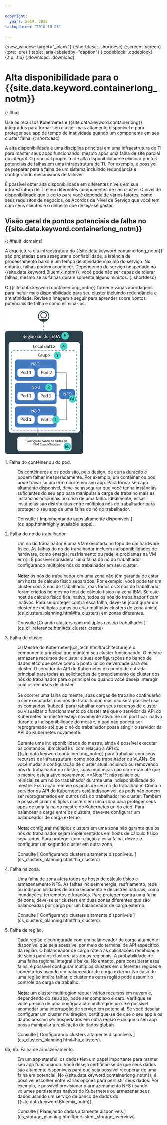 ```yaml
---

copyright:
  years: 2014, 2018
lastupdated: "2018-10-25"

---
```


{:new_window: target="_blank"}
{:shortdesc: .shortdesc}
{:screen: .screen}
{:pre: .pre}
{:table: .aria-labeledby="caption"}
{:codeblock: .codeblock}
{:tip: .tip}
{:download: .download}




# Alta disponibilidade para o {{site.data.keyword.containerlong_notm}}
{: #ha}

Use os recursos Kubernetes e {{site.data.keyword.containerlong}} integrados para tornar seu cluster mais altamente disponível e para proteger seu app de tempo de inatividade quando um componente em seu cluster falha.
{: shortdesc}

A alta disponibilidade é uma disciplina principal em uma infraestrutura de TI para manter seus apps funcionando, mesmo após uma falha de site parcial ou integral. O principal propósito de alta disponibilidade é eliminar pontos potenciais de falhas em uma infraestrutura de TI. Por exemplo, é possível se preparar para a falha de um sistema incluindo redundância e configurando mecanismos de failover.

É possível obter alta disponibilidade em diferentes níveis em sua infraestrutura de TI e em diferentes componentes de seu cluster. O nível de disponibilidade que é certo para você depende de vários fatores, como seus requisitos de negócios, os Acordos de Nível de Serviço que você tem com seus clientes e o dinheiro que deseja-se gastar.

## Visão geral de pontos potenciais de falha no {{site.data.keyword.containerlong_notm}}
{: #fault_domains} 

A arquitetura e a infraestrutura do {{site.data.keyword.containerlong_notm}} são projetadas para assegurar a confiabilidade, a latência de processamento baixo e um tempo de atividade máximo do serviço. No entanto, falhas podem acontecer. Dependendo do serviço hospedado no {{site.data.keyword.Bluemix_notm}}, você pode não ser capaz de tolerar falhas, mesmo se as falhas duram somente alguns minutos.
{: shortdesc}

O {{site.data.keyword.containerlong_notm}} fornece várias abordagens para incluir mais disponibilidade para seu cluster incluindo redundância e antiafinidade. Revise a imagem a seguir para aprender sobre pontos potenciais de falha e como eliminá-los.

<img src="images/cs_failure_ov.png" alt="Visão geral de domínios de falha em um cluster de alta disponibilidade dentro de uma região do {{site.data.keyword.containerlong_notm}}." width="250" style="width:250px; border-style: none"/>

<dl>
<dt> 1. Falha do contêiner ou do pod.</dt>
  <dd><p>Os contêineres e os pods são, pelo design, de curta duração e podem falhar inesperadamente. Por exemplo, um contêiner ou pod pode travar se um erro ocorre em seu app. Para tornar seu app altamente disponível, deve-se assegurar que você tenha instâncias suficientes do seu app para manipular a carga de trabalho mais as instâncias adicionais no caso de uma falha. Idealmente, essas instâncias são distribuídas entre múltiplos nós do trabalhador para proteger o seu app de uma falha do nó do trabalhador.</p>
  <p>Consulte  [ Implementando apps altamente disponíveis ](cs_app.html#highly_available_apps).</p></dd>
<dt> 2. Falha do nó do trabalhador.</dt>
  <dd><p>Um nó do trabalhador é uma VM executada no topo de um hardware físico. As falhas do nó do trabalhador incluem indisponibilidades de hardware, como energia, resfriamento ou rede, e problemas na VM em si. É possível considerar uma falha do nó do trabalhador configurando múltiplos nós do trabalhador em seu cluster. <br/><br/><strong>Nota:</strong> os nós do trabalhador em uma zona não têm garantia de estar em hosts de cálculo físico separados. Por exemplo, você pode ter um cluster com 3 nós do trabalhador, mas todos os 3 nós do trabalhador foram criados no mesmo host de cálculo físico na zona IBM. Se este host de cálculo físico fica inativo, todos os nós do trabalhador ficam inativos. Para se proteger contra essa falha, deve-se [configurar um cluster de múltiplas zonas ou criar múltiplos clusters de zona única](cs_clusters_planning.html#ha_clusters) em zonas diferentes.</p>
  <p>Consulte [Criando clusters com múltiplos nós do trabalhador.](cs_cli_reference.html#cs_cluster_create)</p></dd>
<dt> 3. Falha de cluster.</dt>
  <dd><p>O [Mestre do Kubernetes](cs_tech.html#architecture) é o componente principal que mantém seu cluster funcionando. O mestre armazena recursos de cluster e suas configurações no banco de dados etcd que serve como o ponto único de verdade para seu cluster. O servidor da API do Kubernetes é o ponto de entrada principal para todas as solicitações de gerenciamento de cluster dos nós do trabalhador para o principal ou quando você deseja interagir com os recursos de cluster.<br><br>Se ocorrer uma falha do mestre, suas cargas de trabalho continuarão a ser executadas nos nós do trabalhador, mas não será possível usar os comandos `kubectl` para trabalhar com seus recursos de cluster ou visualizar o funcionamento do cluster até que o servidor da API do Kubernetes no mestre esteja novamente ativo. Se um pod ficar inativo durante a indisponibilidade do mestre, o pod não poderá ser reprogramado até que o nó do trabalhador possa atingir o servidor da API do Kubernetes novamente.<br><br>Durante uma indisponibilidade do mestre, ainda é possível executar os comandos `ibmcloud ks` com relação à API do {{site.data.keyword.containerlong_notm}} para trabalhar com seus recursos de infraestrutura, como nós do trabalhador ou VLANs. Se você mudar a configuração de cluster atual incluindo ou removendo nós do trabalhador no cluster, suas mudanças não ocorrerão até que o mestre esteja ativo novamente. **Nota**: não reinicie ou reinicialize um nó do trabalhador durante uma indisponibilidade do mestre. Essa ação remove os pods de seu nó do trabalhador. Como o servidor da API do Kubernetes está indisponível, os pods não podem ser reprogramados em outros nós do trabalhador no cluster.
Também é possível criar múltiplos clusters em uma zona para proteger seus apps de uma falha do mestre do Kubernetes ou do etcd. Para balancear a carga entre os clusters, deve-se configurar um balanceador de carga externo. <br/><br/><strong>Nota:</strong> configurar múltiplos clusters em uma zona não garante que os nós do trabalhador sejam implementados em hosts de cálculo físico separados. Para proteger com relação a essa falha, deve-se configurar um segundo cluster em outra zona.</p>
  <p>Consulte  [ Configurando clusters altamente disponíveis. ](cs_clusters_planning.html#ha_clusters)</p></dd>
<dt> 4. Falha na zona.</dt>
  <dd><p>Uma falha de zona afeta todos os hosts de cálculo físico e armazenamento NFS. As falhas incluem energia, resfriamento, rede ou indisponibilidades de armazenamento e desastres naturais, como inundações, terremotos e furacões. Para proteger contra uma falha de zona, deve-se ter clusters em duas zonas diferentes que são balanceadas por carga por um balanceador de carga externo.</p>
  <p>Consulte  [ Configurando clusters altamente disponíveis ](cs_clusters_planning.html#ha_clusters).</p></dd>    
<dt> 5. Falha de região.</dt>
  <dd><p>Cada região é configurada com um balanceador de carga altamente disponível que seja acessível por meio do terminal de API específico da região. O balanceador de carga roteia as solicitações recebidas e de saída para os clusters nas zonas regionais. A probabilidade de uma falha regional integral é baixa. No entanto, para considerar essa falha, é possível configurar múltiplos clusters em diferentes regiões e conectá-los usando um balanceador de carga externo. No caso de uma região inteira falhar, o cluster na outra região pode assumir o controle da carga de trabalho. <br/><br/><strong>Nota:</strong> um cluster multiregion requer vários recursos em nuvem e, dependendo do seu app, pode ser complexo e caro. Verifique se você precisa de uma configuração multiregion ou se é possível acomodar uma interrupção de serviço em potencial. Se você desejar configurar um cluster multiregion, certifique-se de que o seu app e os dados possam ser hospedados em outra região e de que o seu app possa manipular a replicação de dados globais.</p>
  <p>Consulte  [ Configurando clusters altamente disponíveis ](cs_clusters_planning.html#ha_clusters).</p></dd>   
<dt> 6a, 6b. Falha de armazenamento.</dt>
  <dd><p>Em um app stateful, os dados têm um papel importante para manter seu app funcionando. Você deseja certificar-se de que seus dados são altamente disponíveis para que seja possível recuperar de uma falha em potencial. No {{site.data.keyword.containerlong_notm}}, é possível escolher entre várias opções para persistir seus dados. Por exemplo, é possível provisionar o armazenamento NFS usando volumes persistentes nativos do Kubernetes ou armazenar seus dados usando um serviço de banco de dados do {{site.data.keyword.Bluemix_notm}}.</p>
  <p>Consulte  [ Planejando dados altamente disponíveis ](cs_storage_planning.html#persistent_storage_overview).</p></dd> 
</dl>
